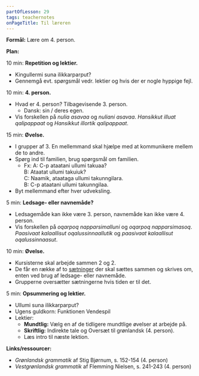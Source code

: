 ```yaml
---
partOfLesson: 29
tags: teachernotes
onPageTitle: Til læreren
---
```

**Formål:** Lære om 4. person.

**Plan:**

10 min: **Repetition og lektier.**

- Kingullermi suna ilikkarparput?
- Gennemgå evt. spørgsmål vedr. lektier og hvis der er nogle hyppige fejl.

10 min: **4. person.**

- Hvad er 4. person? Tilbagevisende 3. person.
    - Dansk: sin / deres egen.
- Vis forskellen på *nulia asavaa* og *nuliani asavaa*. *Hansikkut illuat qalipappaat* og *Hansikkut illortik qalipappaat*.

15 min: **Øvelse.**

- I grupper af 3. En mellemmand skal hjælpe med at kommunikere mellem de to andre.
- Spørg ind til familien, brug spørgsmål om familien.
    - Fx: A: C-p ataatani ullumi takuaa?<br>B: Ataatat ullumi takuiuk?<br>C: Naamik, ataataga ullumi takunngilara.<br>B: C-p ataatani ullumi takunngilaa.
- Byt mellemmand efter hver udveksling.

5 min: **Ledsage- eller navnemåde?**

- Ledsagemåde kan ikke være 3. person, navnemåde kan ikke være 4. person.
- Vis forskellen på *oqarpoq napparsimalluni* og *oqarpoq napparsimasoq*. *Paasivaat kalaallisut oqalussinnaallutik* og *paasivaat kalaallisut oqalussinnaasut*.

10 min: **Øvelse.**

- Kursisterne skal arbejde sammen 2 og 2.
- De får en række af to [sætninger](navne-eller-ledsage) der skal sættes sammen og skrives om, enten ved brug af ledsage- eller navnemåde.
- Grupperne oversætter sætningerne hvis tiden er til det.

5 min: **Opsummering og lektier.**

- Ullumi suna ilikkarparput?
- Ugens guldkorn: Funktionen Vendespil
- Lektier:
    - **Mundtlig:** Vælg en af de tidligere mundtlige øvelser at arbejde på.
    - **Skriftlig:** Indirekte tale og Oversæt til grønlandsk (4. person).
    - Læs intro til næste lektion.

**Links/ressourcer:**

- *Grønlandsk grammatik* af Stig Bjørnum, s. 152-154 (4. person)
- *Vestgrønlandsk grammatik* af Flemming Nielsen, s. 241-243 (4. person)